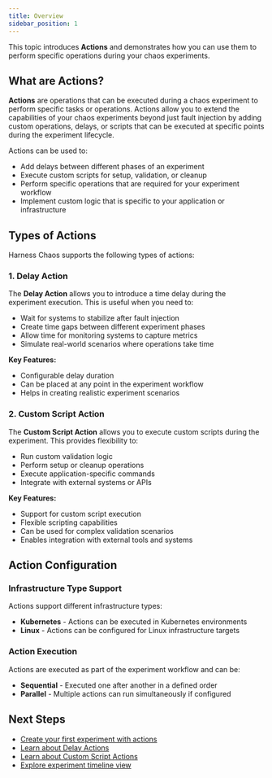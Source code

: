 ```yaml
---
title: Overview
sidebar_position: 1
---
```


This topic introduces **Actions** and demonstrates how you can use them to perform specific operations during your chaos experiments.

## What are Actions?

**Actions** are operations that can be executed during a chaos experiment to perform specific tasks or operations. Actions allow you to extend the capabilities of your chaos experiments beyond just fault injection by adding custom operations, delays, or scripts that can be executed at specific points during the experiment lifecycle.

Actions can be used to:
- Add delays between different phases of an experiment
- Execute custom scripts for setup, validation, or cleanup
- Perform specific operations that are required for your experiment workflow
- Implement custom logic that is specific to your application or infrastructure

## Types of Actions

Harness Chaos supports the following types of actions:

### 1. Delay Action

The **Delay Action** allows you to introduce a time delay during the experiment execution. This is useful when you need to:
- Wait for systems to stabilize after fault injection
- Create time gaps between different experiment phases
- Allow time for monitoring systems to capture metrics
- Simulate real-world scenarios where operations take time

**Key Features:**
- Configurable delay duration
- Can be placed at any point in the experiment workflow
- Helps in creating realistic experiment scenarios

### 2. Custom Script Action

The **Custom Script Action** allows you to execute custom scripts during the experiment. This provides flexibility to:
- Run custom validation logic
- Perform setup or cleanup operations
- Execute application-specific commands
- Integrate with external systems or APIs

**Key Features:**
- Support for custom script execution
- Flexible scripting capabilities
- Can be used for complex validation scenarios
- Enables integration with external tools and systems

## Action Configuration

### Infrastructure Type Support

Actions support different infrastructure types:
- **Kubernetes** - Actions can be executed in Kubernetes environments
- **Linux** - Actions can be configured for Linux infrastructure targets

### Action Execution

Actions are executed as part of the experiment workflow and can be:
- **Sequential** - Executed one after another in a defined order
- **Parallel** - Multiple actions can run simultaneously if configured


## Next Steps

- [Create your first experiment with actions](/docs/chaos-engineering/guides/chaos-experiments/create-experiments)
- [Learn about Delay Actions](./delay-action)
- [Learn about Custom Script Actions](./custom-script-action)
- [Explore experiment timeline view](/docs/chaos-engineering/guides/chaos-experiments/timeline-view-experiments)
